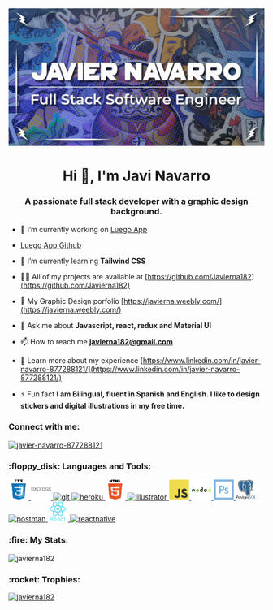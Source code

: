 <img src="https://raw.githubusercontent.com/Javierna182/Javierna182/main/cover2.jpg"/>
<h1 align="center">Hi 👋, I'm Javi Navarro</h1>
<h3 align="center">A passionate full stack developer with a graphic design background.</h3>

- 🔭 I’m currently working on [Luego App](https://obscure-falls-63223-89065279287d.herokuapp.com/)
- [Luego App Github](https://github.com/Javierna182/Luego-app)

- 🌱 I’m currently learning **Tailwind CSS**

- 👨‍💻 All of my projects are available at [https://github.com/Javierna182](https://github.com/Javierna182)

- 📝 My Graphic Design porfolio [https://javierna.weebly.com/](https://javierna.weebly.com/)

- 💬 Ask me about **Javascript, react, redux and Material UI**

- 📫 How to reach me **javierna182@gmail.com**

- 📄 Learn more about my experience [https://www.linkedin.com/in/javier-navarro-877288121/](https://www.linkedin.com/in/javier-navarro-877288121/)

- ⚡ Fun fact **I am Bilingual, fluent in Spanish and English. I like to design stickers and digital illustrations in my free time.**

<h3 align="left">Connect with me:</h3>
<p align="left">
<a href="https://linkedin.com/in/javier-navarro-877288121" target="blank"><img align="center" src="https://raw.githubusercontent.com/rahuldkjain/github-profile-readme-generator/master/src/images/icons/Social/linked-in-alt.svg" alt="javier-navarro-877288121" height="30" width="40" /></a>
</p>

<h3 align="left">:floppy_disk: Languages and Tools:</h3>
<p align="left"> <a href="https://www.w3schools.com/css/" target="_blank" rel="noreferrer"> <img src="https://raw.githubusercontent.com/devicons/devicon/master/icons/css3/css3-original-wordmark.svg" alt="css3" width="40" height="40"/> </a> <a href="https://expressjs.com" target="_blank" rel="noreferrer"> <img src="https://raw.githubusercontent.com/devicons/devicon/master/icons/express/express-original-wordmark.svg" alt="express" width="40" height="40"/> </a> <a href="https://git-scm.com/" target="_blank" rel="noreferrer"> <img src="https://www.vectorlogo.zone/logos/git-scm/git-scm-icon.svg" alt="git" width="40" height="40"/> </a> <a href="https://heroku.com" target="_blank" rel="noreferrer"> <img src="https://www.vectorlogo.zone/logos/heroku/heroku-icon.svg" alt="heroku" width="40" height="40"/> </a> <a href="https://www.w3.org/html/" target="_blank" rel="noreferrer"> <img src="https://raw.githubusercontent.com/devicons/devicon/master/icons/html5/html5-original-wordmark.svg" alt="html5" width="40" height="40"/> </a> <a href="https://www.adobe.com/in/products/illustrator.html" target="_blank" rel="noreferrer"> <img src="https://www.vectorlogo.zone/logos/adobe_illustrator/adobe_illustrator-icon.svg" alt="illustrator" width="40" height="40"/> </a> <a href="https://developer.mozilla.org/en-US/docs/Web/JavaScript" target="_blank" rel="noreferrer"> <img src="https://raw.githubusercontent.com/devicons/devicon/master/icons/javascript/javascript-original.svg" alt="javascript" width="40" height="40"/> </a> <a href="https://nodejs.org" target="_blank" rel="noreferrer"> <img src="https://raw.githubusercontent.com/devicons/devicon/master/icons/nodejs/nodejs-original-wordmark.svg" alt="nodejs" width="40" height="40"/> </a> <a href="https://www.photoshop.com/en" target="_blank" rel="noreferrer"> <img src="https://raw.githubusercontent.com/devicons/devicon/master/icons/photoshop/photoshop-line.svg" alt="photoshop" width="40" height="40"/> </a> <a href="https://www.postgresql.org" target="_blank" rel="noreferrer"> <img src="https://raw.githubusercontent.com/devicons/devicon/master/icons/postgresql/postgresql-original-wordmark.svg" alt="postgresql" width="40" height="40"/> </a> <a href="https://postman.com" target="_blank" rel="noreferrer"> <img src="https://www.vectorlogo.zone/logos/getpostman/getpostman-icon.svg" alt="postman" width="40" height="40"/> </a> <a href="https://reactjs.org/" target="_blank" rel="noreferrer"> <img src="https://raw.githubusercontent.com/devicons/devicon/master/icons/react/react-original-wordmark.svg" alt="react" width="40" height="40"/> </a> <a href="https://reactnative.dev/" target="_blank" rel="noreferrer"> <img src="https://reactnative.dev/img/header_logo.svg" alt="reactnative" width="40" height="40"/> </a> </p>

<h3 align="left"> :fire: My Stats:</h3>

<p><img align="center" src="https://github-readme-streak-stats.herokuapp.com/?user=javierna182&" alt="javierna182" /></p>

<h3 align="left"> :rocket: Trophies:</h3>
<p align="left"> <a href="https://github.com/ryo-ma/github-profile-trophy"><img src="https://github-profile-trophy.vercel.app/?username=javierna182" alt="javierna182" /></a> </p>

